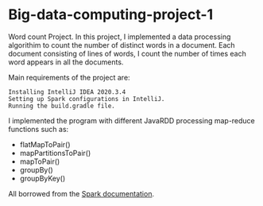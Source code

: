 
# Big-data-computing-project-1
Word count Project.
In this project, I implemented a data processing algorithim to count the number of distinct words in a document.
Each document consisting of lines of words, I count the number of times each word appears in all the documents.


Main requirements of the project are:
```
Installing IntelliJ IDEA 2020.3.4
Setting up Spark configurations in IntelliJ.
Running the build.gradle file.
```
I implemented the program with different JavaRDD processing map-reduce functions such as:

* flatMapToPair()
* mapPartitionsToPair()
* mapToPair()
* groupBy()
* groupByKey()

All borrowed from the [Spark documentation](https://spark.apache.org/docs/latest/submitting-applications.html#master-urls).
